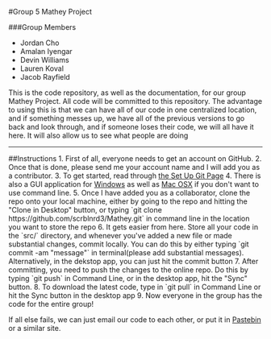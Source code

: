 #Group 5 Mathey Project 

###Group Members
* Jordan Cho
* Amalan Iyengar
* Devin Williams
* Lauren Koval
* Jacob Rayfield

This is the code repository, as well as the documentation, for our group Mathey Project. All code will be committed to this repository. The advantage to using this is that we can have all of our code in one centralized location, and if something messes up, we have all of the previous versions to go back and look through, and if someone loses their code, we will all have it here. It will also allow us to see what people are doing
<hr/>
##Instructions
1. First of all, everyone needs to get an account on GitHub. 
2. Once that is done, please send me your account name and I will add you as a contributor.
3. To get started, read through <a href="https://help.github.com/articles/set-up-git">the Set Up Git Page</a>
4. There is also a GUI application for <a href="http://windows.github.com/">Windows</a> as well as <a href="http://mac.github.com/">Mac OSX</a> if you don't want to use command line.
5. Once I have added you as a collaborator, clone the repo onto your local machine, either by going to the repo and hitting the "Clone in Desktop" button, or typing `git clone https://github.com/scrblnrd3/Mathey.git` in command line in the location you want to store the repo
6. It gets easier from here. Store all your code in the `src/` directory, and whenever you've added a new file or made substantial changes, commit locally. You can do this by either typing `git commit -am "message"` in  terminal(please add substantial messages). Alternatively, in the dekstop app, you can just hit the commit button
7. After committing, you need to push the changes to the online repo. Do this by typing `git push` in Command Line, or in the desktop app, hit the "Sync" button.
8. To download the latest code, type in `git pull` in Command Line or hit the Sync button in the desktop app
9. Now everyone in the group has the code for the entire group!

If all else fails, we can just email our code to each other, or put it in <a href="http://pastebin.com/">Pastebin</a> or a similar site.
